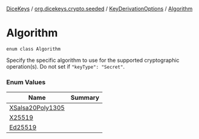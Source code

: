 [DiceKeys](../../../index.md) / [org.dicekeys.crypto.seeded](../../index.md) / [KeyDerivationOptions](../index.md) / [Algorithm](./index.md)

# Algorithm

`enum class Algorithm`

Specify the specific algorithm to use for the supported cryptographic operation(s).
Do not set if `"keyType": "Secret"`.

### Enum Values

| Name | Summary |
|---|---|
| [XSalsa20Poly1305](-x-salsa20-poly1305.md) |  |
| [X25519](-x25519.md) |  |
| [Ed25519](-ed25519.md) |  |
